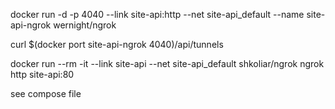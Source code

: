 docker run -d -p 4040 --link site-api:http --net site-api_default --name site-api-ngrok wernight/ngrok

curl $(docker port site-api-ngrok 4040)/api/tunnels


docker run --rm -it --link site-api --net site-api_default shkoliar/ngrok ngrok http site-api:80

see compose file